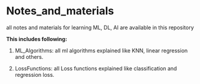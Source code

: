# Notes_and_materials

all notes and materials for learning  ML, DL, AI are available in this repository

**This includes following:**

1. ML_Algorithms: all ml algorithms explained like KNN, linear regression and others.

2. LossFunctions: all Loss functions explained like classification and regression loss.


